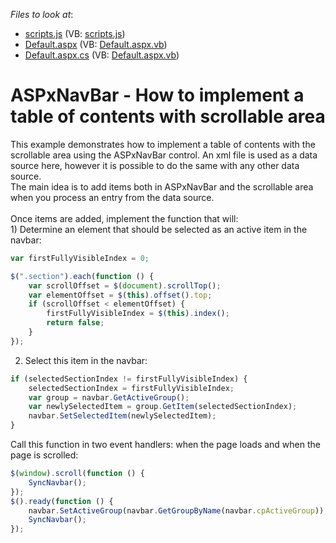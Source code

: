 <!-- default file list -->
*Files to look at*:

* [scripts.js](./CS/Content/scripts.js) (VB: [scripts.js](./VB/Content/scripts.js))
* [Default.aspx](./CS/Default.aspx) (VB: [Default.aspx.vb](./VB/Default.aspx.vb))
* [Default.aspx.cs](./CS/Default.aspx.cs) (VB: [Default.aspx.vb](./VB/Default.aspx.vb))
<!-- default file list end -->
# ASPxNavBar - How to implement a table of contents with scrollable area


<p>This example demonstrates how to implement a table of contents with the scrollable area using the ASPxNavBar control. An xml file is used as a data source here, however it is possible to do the same with any other data source.<br />The main idea is to add items both in ASPxNavBar and the scrollable area when you process an entry from the data source.<br /><br />Once items are added, implement the function that will:<br />1) Determine an element that should be selected as an active item in the navbar:</p>


```js
var firstFullyVisibleIndex = 0;

$(".section").each(function () {
    var scrollOffset = $(document).scrollTop();
    var elementOffset = $(this).offset().top;
    if (scrollOffset < elementOffset) {
        firstFullyVisibleIndex = $(this).index();
        return false;
    }
});
```


2) Select this item in the navbar:<br />


```js
if (selectedSectionIndex != firstFullyVisibleIndex) {
    selectedSectionIndex = firstFullyVisibleIndex;
    var group = navbar.GetActiveGroup();
    var newlySelectedItem = group.GetItem(selectedSectionIndex);
    navbar.SetSelectedItem(newlySelectedItem);
}
```


Call this function in two event handlers: when the page loads and when the page is scrolled:<br />


```js
$(window).scroll(function () {
    SyncNavbar();
});
$().ready(function () {
    navbar.SetActiveGroup(navbar.GetGroupByName(navbar.cpActiveGroup));
    SyncNavbar();
});
```



<br/>


